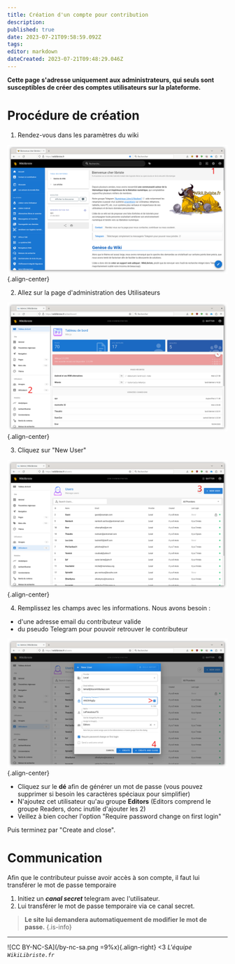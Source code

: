 ```yaml
---
title: Création d'un compte pour contribution
description: 
published: true
date: 2023-07-21T09:58:59.092Z
tags: 
editor: markdown
dateCreated: 2023-07-21T09:48:29.046Z
---
```


**Cette page s'adresse uniquement aux administrateurs, qui seuls sont susceptibles de créer des comptes utilisateurs sur la plateforme.**

# Procédure de création

1. Rendez-vous dans les paramètres du wiki

![crea-compte-1.png](./crea-compte-1.png){.align-center}

2. Allez sur la page d'administration des Utilisateurs

![crea-compte-2.png](./crea-compte-2.png){.align-center}

3. Cliquez sur "New User"

![crea-compte-3.png](./crea-compte-3.png){.align-center}

4. Remplissez les champs avec les informations. Nous avons besoin :
- d'une adresse email du contributeur valide
- du pseudo Telegram pour pouvoir retrouver le contributeur

![crea-compte-4.png](./crea-compte-4.png){.align-center}

- Cliquez sur le **dé** afin de générer un mot de passe (vous pouvez supprimer si besoin les caractères spéciaux pour simplifier)
- N'ajoutez cet utilisateur qu'au groupe **Editors** (Editors comprend le groupe Readers, donc inutile d'ajouter les 2)
- Veillez à bien cocher l'option "Require password change on first login"

Puis terminez par "Create and close".

# Communication

Afin que le contributeur puisse avoir accès à son compte, il faut lui transférer le mot de passe temporaire

1. Initiez un **_canal secret_** telegram avec l'utilisateur.
2. Lui transférer le mot de passe temporaire via ce canal secret.


> **Le site lui demandera automatiquement de modifier le mot de passe.**
{.is-info}

---
![CC BY-NC-SA](/by-nc-sa.png =9%x){.align-right} <3 *L'équipe `WikiLibriste.fr`*
